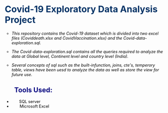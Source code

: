 <h1><span style="color: #003366;"><strong>Covid-19 Exploratory Data Analysis Project </strong></span></h1>
<ul style="list-style-type: circle; font-size: 0.8rem;">
<li>
<p><span style="color: #000000;"><em>This repository contains the Covid-19 dataset which is divided into two excel files (Coviddeath.xlsx and CovidVaccination.xlsx) and the Covid-data-exploration.sql. </em></span></p>
</li>
<li>
<p><span style="color: #000000;"><em>The Covid-data-exploration.sql contains all the queries required to analyze the data at Global level, Continent level and country level (India).</em></span></p>
</li>
<li><span style="color: #000000;"><em>Several concepts of sql such as the built-infunction, joins, cte's, temperory table, views have been uesd to analyze the data as well as store the view for future use.</em></span></li>
</ul>
<h2 style="padding-left: 30px;"><span style="color: #000080;"><strong>Tools Used:</strong></span><span style="color: #000080;"><strong>&nbsp;</strong></span></h2>
<ul style="list-style-type: square; font-size: 0.8rem;">
<li><span style="color: #000080;"><strong>&nbsp; &nbsp;</strong><span style="color: #000000;"> &nbsp; &nbsp;SQL server</span></span></li>
<li><span style="color: #000000;">&nbsp; &nbsp; &nbsp; &nbsp;Microsoft Excel</span></li>
</ul>

